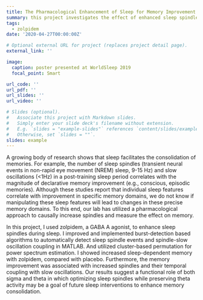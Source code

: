 ```yaml
---
title: The Pharmacological Enhancement of Sleep for Memory Improvement
summary: this project investigates the effect of enhanced sleep spindles and spindle-slow oscillation coupling using zolpidem on declarative memory
tags:
  - zolpidem
date: '2020-04-27T00:00:00Z'

# Optional external URL for project (replaces project detail page).
external_link: ''

image:
  caption: poster presented at WorldSleep 2019
  focal_point: Smart

url_code: ''
url_pdf: ''
url_slides: ''
url_video: ''

# Slides (optional).
#   Associate this project with Markdown slides.
#   Simply enter your slide deck's filename without extension.
#   E.g. `slides = "example-slides"` references `content/slides/example-slides.md`.
#   Otherwise, set `slides = ""`.
slides: example
---
```


A growing body of research shows that sleep facilitates the consolidation of memories. For example, the number of sleep spindles (transient neural events in non-rapid eye movement (NREM) sleep, 9-15 Hz) and slow oscillations (<1Hz) in a post-training sleep period correlates with the magnitude of declarative memory improvement (e.g., conscious, episodic memories). Although these studies report that individual sleep features correlate with improvement in specific memory domains, we do not know if manipulating these sleep features will lead to changes in these precise memory domains. To this end, our lab has utilized a pharmacological approach to causally increase spindles and measure the effect on memory. 

In this project, I used zolpidem, a GABA A agonist, to enhance sleep spindles during sleep. I improved and implemented burst-detection based algorithms to automatically detect sleep spindle events and spindle-slow oscillation coupling in MATLAB. And utilized cluster-based permutation for power spectrum estimation. I showed increased sleep-dependent memory with zolpidem, compared with placebo. Furthermore, the memory improvement was associated with increased spindles and their temporal coupling with slow oscillations. Our results suggest a functional role of both sigma and theta in which optimizing sleep spindles while preserving theta activity may be a goal of future sleep interventions to enhance memory consolidation.
